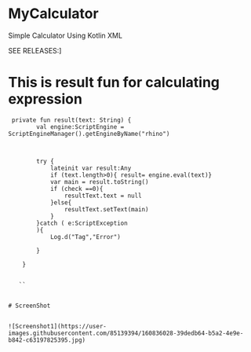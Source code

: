 # MyCalculator
Simple Calculator Using Kotlin XML

SEE RELEASES:]


# This is result fun for calculating expression

`````````````````````````````````````````````````````````````````````````````````````````````````````
 private fun result(text: String) {
        val engine:ScriptEngine = ScriptEngineManager().getEngineByName("rhino")



        try {
            lateinit var result:Any
            if (text.length>0){ result= engine.eval(text)}
            var main = result.toString()
            if (check ==0){
                resultText.text = null
            }else{
                resultText.setText(main)
            }
        }catch ( e:ScriptException
        ){
            Log.d("Tag","Error")

        }

    }
    
    
   ``


# ScreenShot


![Screenshot1](https://user-images.githubusercontent.com/85139394/160836028-39dedb64-b5a2-4e9e-b842-c63197825395.jpg)


